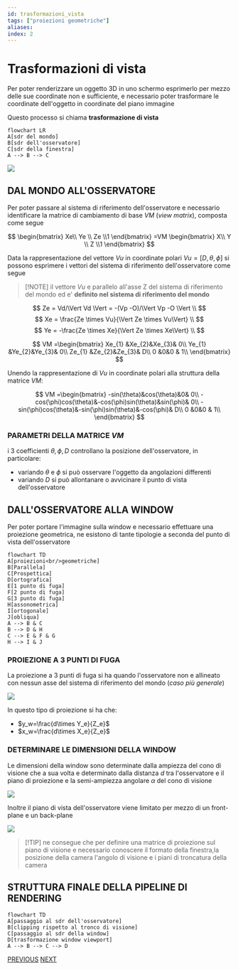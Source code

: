 ```yaml
---
id: trasformazioni_vista
tags: ["proiezioni geometriche"]
aliases: 
index: 2
---
```

# Trasformazioni di vista

Per poter renderizzare un oggetto 3D in uno schermo esprimerlo per mezzo delle sue coordinate non e sufficiente, e necessario poter trasformare le coordinate dell'oggetto in coordinate del piano immagine

Questo processo si chiama **trasformazione di vista** 

```mermaid
flowchart LR
A[sdr del mondo]
B[sdr dell'osservatore]
C[sdr della finestra]
A --> B --> C
```

![](computer_graphics/Pasted%20image%2020241210144200.png)

## DAL MONDO ALL'OSSERVATORE

Per poter passare al sistema di riferimento dell'osservatore e necessario identificare la matrice di cambiamento di base $VM$ (*view matrix*), composta come segue

$$
\begin{bmatrix}
Xe\\ Ye \\ Ze \\1
\end{bmatrix} =VM
\begin{bmatrix}
X\\ Y \\ Z \\1
\end{bmatrix}
$$

Data la rappresentazione del vettore $Vu$ in coordinate polari $Vu=[D,\theta,\phi]$ si possono esprimere i vettori del sistema di riferimento dell'osservatore come segue

>[!NOTE] il vettore $Vu$ e parallelo all'asse Z del sistema di riferimento del mondo ed e' **definito nel sistema di riferimento del mondo**

$$
Ze = Vd/\Vert Vd \Vert = -(Vp -O)/\Vert Vp -O \Vert \\
$$
$$
Xe = \frac{Ze \times Vu}{\Vert Ze \times Vu\Vert} \\
$$
$$
Ye = -\frac{Ze \times Xe}{\Vert Ze \times Xe\Vert} \\
$$

$$
VM =\begin{bmatrix}
Xe_{1} &Xe_{2}&Xe_{3}& 0\\
Ye_{1} &Ye_{2}&Ye_{3}& 0\\
Ze_{1} &Ze_{2}&Ze_{3}& D\\
0 &0&0 & 1\\
\end{bmatrix}
$$

Unendo la rappresentazione di $Vu$ in coordinate polari alla struttura della matrice $VM$:

$$
VM =\begin{bmatrix}
-sin(\theta)&cos(\theta)&0& 0\\
-cos(\phi)cos(\theta)&-cos(\phi)sin(\theta)&sin(\phi)& 0\\
-sin(\phi)cos(\theta)&-sin(\phi)sin(\theta)&-cos(\phi)& D\\
0 &0&0 & 1\\
\end{bmatrix}
$$

### PARAMETRI DELLA MATRICE $VM$

i 3 coefficienti  $\theta,\phi,D$ controllano la posizione dell'osservatore, in particolare:

- variando $\theta$ e $\phi$ si può osservare l'oggetto da angolazioni differenti
- variando $D$ si può allontanare o avvicinare il punto di vista dell'osservatore

## DALL'OSSERVATORE ALLA WINDOW

Per poter portare l'immagine sulla window e necessario effettuare una proiezione geometrica, ne esistono di tante tipologie a seconda del punto di vista dell'osservatore

```mermaid
flowchart TD
A[proiezioni<br/>geometriche]
B[Parallela]
C[Prospettica]
D[ortografica]
E[1 punto di fuga]
F[2 punto di fuga]
G[3 punto di fuga]
H[assonometrica]
I[ortogonale]
J[obliqua]
A --> B & C
B --> D & H
C --> E & F & G
H --> I & J 
```

### PROIEZIONE A 3 PUNTI DI FUGA

La proiezione a 3 punti di fuga si ha quando l'osservatore non e allineato con nessun asse del sistema di riferimento del mondo (*caso più generale*)

![](computer_graphics/Pasted%20image%2020241210153005.png)

In questo tipo di proiezione si ha che:

- $y_w=\frac{d\times Y_e}{Z_e}$
- $x_w=\frac{d\times X_e}{Z_e}$

### DETERMINARE LE DIMENSIONI DELLA WINDOW

Le dimensioni della window sono determinate dalla ampiezza del cono di visione che a sua volta e determinato dalla distanza $d$ tra l'osservatore e il piano di proiezione e la semi-ampiezza angolare $\alpha$ del cono di visione 

![](computer_graphics/Pasted%20image%2020241210151427.png)

Inoltre il piano di vista dell'osservatore viene limitato per mezzo di un front-plane e un back-plane

![](computer_graphics/Pasted%20image%2020241210151712.png)

>[!TIP] ne consegue che per definire una matrice di proiezione sul piano di visione e necessario conoscere il formato della finestra,la posizione della camera l'angolo di visione e i piani di troncatura della camera

## STRUTTURA FINALE DELLA PIPELINE DI RENDERING

```mermaid
flowchart TD
A[passaggio al sdr dell'osservatore]
B[clipping rispetto al tronco di visione]
C[passaggio al sdr della window]
D[trasformazione window viewport]
A --> B --> C --> D
```

[PREVIOUS](pages/trasformazioni_geometriche.md) [NEXT](pages/real_time_rendering.md)
